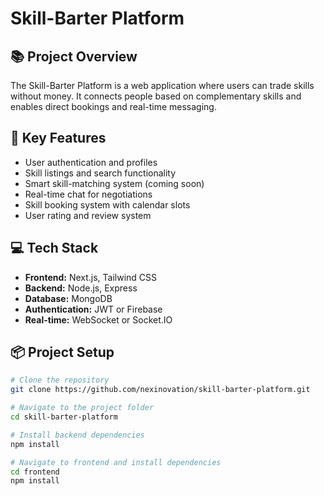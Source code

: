 # Skill-Barter Platform

## 📚 Project Overview
The Skill-Barter Platform is a web application where users can trade skills without money. It connects people based on complementary skills and enables direct bookings and real-time messaging.

## 🚀 Key Features
- User authentication and profiles
- Skill listings and search functionality
- Smart skill-matching system (coming soon)
- Real-time chat for negotiations
- Skill booking system with calendar slots
- User rating and review system

## 💻 Tech Stack
- **Frontend:** Next.js, Tailwind CSS
- **Backend:** Node.js, Express
- **Database:** MongoDB
- **Authentication:** JWT or Firebase
- **Real-time:** WebSocket or Socket.IO

## 📦 Project Setup
```bash
# Clone the repository
git clone https://github.com/nexinovation/skill-barter-platform.git

# Navigate to the project folder
cd skill-barter-platform

# Install backend dependencies
npm install

# Navigate to frontend and install dependencies
cd frontend
npm install
